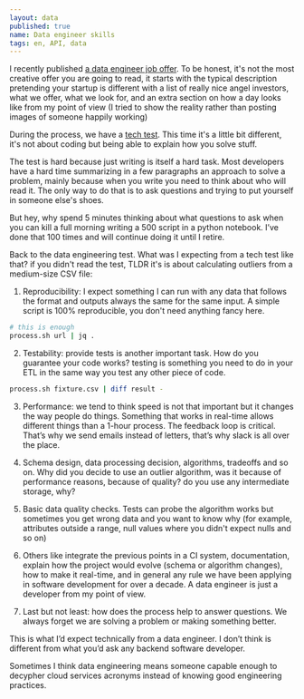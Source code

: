 ```yaml
---
layout: data
published: true
name: Data engineer skills
tags: en, API, data
---
```


I recently published [a data engineer job offer](https://www.tinybird.co/job-offers/data-engineer). To be honest, it's not the most creative offer you are going to read, it starts with the typical description pretending your startup is different with a list of really nice angel investors, what we offer, what we look for, and an extra section on how a day looks like from my point of view (I tried to show the reality rather than posting images of someone happily working)

During the process, we have a [tech test](https://docs.google.com/document/d/1uftjPC8uI3eNCS5Pt-fG4CwlyNX54CBNTcECAxTILxk/edit). This time it's a little bit different, it's not about coding but being able to explain how you solve stuff.

The test is hard because just writing is itself a hard task. Most developers have a hard time summarizing in a few paragraphs an approach to solve a problem, mainly because when you write you need to think about who will read it. The only way to do that is to ask questions and trying to put yourself in someone else's shoes.

But hey, why spend 5 minutes thinking about what questions to ask when you can kill a full morning writing a 500 script in a python notebook. I’ve done that 100 times and will continue doing it until I retire.

Back to the data engineering test. What was I expecting from a tech test like that? if you didn't read the test, TLDR it's is about calculating outliers from a medium-size CSV file:

1) Reproducibility: I expect something I can run with any data that follows the format and outputs always the same for the same input. A simple script is 100% reproducible, you don't need anything fancy here.

```bash
# this is enough
process.sh url | jq .
```

2) Testability: provide tests is another important task. How do you guarantee your code works? testing is something you need to do in your ETL in the same way you test any other piece of code.

```bash
process.sh fixture.csv | diff result -
```

3) Performance: we tend to think speed is not that important but it changes the way people do things. Something that works in real-time allows different things than a 1-hour process. The feedback loop is critical. That’s why we send emails instead of letters, that’s why slack is all over the place.

4) Schema design, data processing decision, algorithms, tradeoffs and so on. Why did you decide to use an outlier algorithm, was it because of performance reasons, because of quality? do you use any intermediate storage, why?

5) Basic data quality checks. Tests can probe the algorithm works but sometimes you get wrong data and you want to know why (for example, attributes outside a range, null values where you didn't expect nulls and so on)

6) Others like integrate the previous points in a CI system, documentation, explain how the project would evolve (schema or algorithm changes), how to make it real-time, and in general any rule we have been applying in software development for over a decade. A data engineer is just a developer from my point of view.

7) Last but not least: how does the process help to answer questions. We always forget we are solving a problem or making something better.

This is what I’d expect technically from a data engineer. I don’t think is different from what you’d ask any backend software developer.

Sometimes I think data engineering means someone capable enough to decypher cloud services acronyms instead of knowing good engineering practices.

